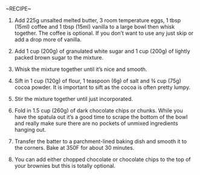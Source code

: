 ~RECIPE~
1.   Add 225g unsalted melted butter, 3 room temperature eggs, 1 tbsp (15ml) coffee and 1 tbsp (15ml) vanilla to a large bowl then whisk together. The coffee is optional. If you don’t want to use any just skip or add a drop more of vanilla.

2.   Add 1 cup (200g) of granulated white sugar and 1 cup (200g) of lightly packed brown sugar to the mixture. 

3.   Whisk the mixture together until it’s nice and smooth.

4.   Sift in 1 cup (120g) of flour, 1 teaspoon (6g) of salt and ¾ cup (75g) cocoa powder. It is important to sift as the cocoa is often pretty lumpy.

5.   Stir the mixture together until just incorporated.

6.   Fold in 1.5 cup (260g) of dark chocolate chips or chunks. While you have the spatula out it’s a good time to scrape the bottom of the bowl and really make sure there are no pockets of unmixed ingredients hanging out.

7.   Transfer the batter to a parchment-lined baking dish and smooth it to the corners. Bake at 350F for about 30 minutes.

8.   You can add either chopped chocolate or chocolate chips to the top of your brownies but this is totally optional.